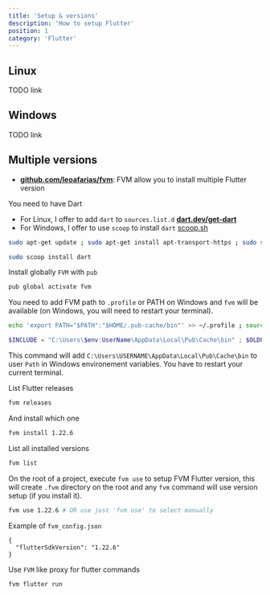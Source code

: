 ```yaml
---
title: 'Setup & versions'
description: 'How to setup Flutter'
position: 1
category: 'Flutter'
---
```


## Linux

TODO link

## Windows

TODO link

## Multiple versions

- [**github.com/leoafarias/fvm**](https://github.com/leoafarias/fvm): FVM allow you to install multiple Flutter version

You need to have Dart

- For Linux, I offer to add `dart` to `sources.list.d` [**dart.dev/get-dart**](https://dart.dev/get-dart)
- For Windows, I offer to use `scoop` to install `dart` [scoop.sh](https://scoop.sh)

<code-group>
  <code-block label="Linux" active>

  ```bash
  sudo apt-get update ; sudo apt-get install apt-transport-https ; sudo sh -c 'wget -qO- https://dl-ssl.google.com/linux/linux_signing_key.pub | apt-key add -' ; sudo sh -c 'wget -qO- https://storage.googleapis.com/download.dartlang.org/linux/debian/dart_stable.list > /etc/apt/sources.list.d/dart_stable.list' ; sudo apt-get update ; sudo apt-get install dart ; echo 'export PATH="$PATH:/usr/lib/dart/bin"' >> ~/.profile ; source ~/.profile
  ```

  </code-block>
  <code-block label="Windows">

  ```bash
  sudo scoop install dart
  ```

  </code-block>
</code-group>

Install globally `FVM` with `pub`

```bash
pub global activate fvm
```

You need to add FVM path to `.profile` or PATH on Windows and `fvm` will be available (on Windows, you will need to restart your terminal).

<code-group>
  <code-block label="Linux" active>

  ```bash
  echo 'export PATH="$PATH":"$HOME/.pub-cache/bin"' >> ~/.profile ; source ~/.profile
  ```

  </code-block>
  <code-block label="Windows">

  ```ps1
  $INCLUDE = "C:\Users\$env:UserName\AppData\Local\Pub\Cache\bin" ; $OLDPATH = [System.Environment]::GetEnvironmentVariable('PATH','user') ; $NEWPATH = "$OLDPATH;$INCLUDE" ; [Environment]::SetEnvironmentVariable("PATH", "$NEWPATH", "user")
  ```

  This command will add `C:\Users\USERNAME\AppData\Local\Pub\Cache\bin` to user `Path` in Windows environement variables. You have to restart your current terminal.

  </code-block>
</code-group>

List Flutter releases

```bash
fvm releases
```

And install which one

```bash
fvm install 1.22.6
```

List all installed versions

```bash
fvm list
```

On the root of a project, execute `fvm use` to setup FVM Flutter version, this will create `.fvm` directory on the root and any `fvm` command will use version setup (if you install it).

```bash
fvm use 1.22.6 # OR use just 'fvm use' to select manually
```

Example of `fvm_config.json`

```json[.fvm/fvm_config.json]
{
  "flutterSdkVersion": "1.22.6"
}
```

Use `FVM` like proxy for flutter commands

```bash
fvm flutter run
```
